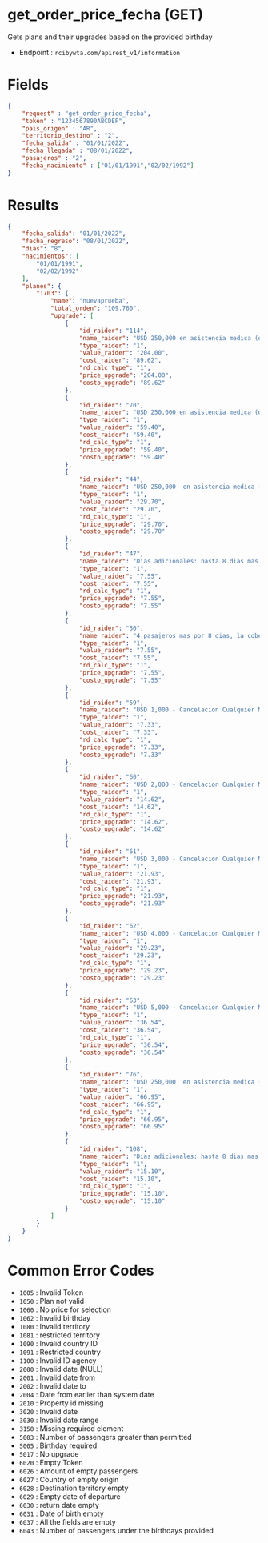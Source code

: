 # get_order_price_fecha (GET)

Gets plans and their upgrades based on the provided birthday

* Endpoint : ```rcibywta.com/apirest_v1/information```

# Fields

```JSON
{
    "request" : "get_order_price_fecha",
    "token" : "1234567890ABCDEF",
    "pais_origen" : "AR",
    "territorio_destino" : "2",
    "fecha_salida" : "01/01/2022",
    "fecha_llegada" : "08/01/2022",
    "pasajeros" : "2",
    "fecha_nacimiento" : ["01/01/1991","02/02/1992"]
}
```

# Results

```JSON
{
    "fecha_salida": "01/01/2022",
    "fecha_regreso": "08/01/2022",
    "dias": "8",
    "nacimientos": [
        "01/01/1991",
        "02/02/1992"
    ],
    "planes": {
        "1703": {
            "name": "nuevaprueba",
            "total_orden": "109.760",
            "upgrade": [
                {
                    "id_raider": "114",
                    "name_raider": "USD 250,000 en asistencia medica (dividido entre los 8 integrantes de la reserva x 2 semanas)",
                    "type_raider": "1",
                    "value_raider": "204.00",
                    "cost_raider": "89.62",
                    "rd_calc_type": "1",
                    "price_upgrade": "204.00",
                    "costo_upgrade": "89.62"
                },
                {
                    "id_raider": "70",
                    "name_raider": "USD 250,000 en asistencia medica (dividido entre los 8 integrantes de la reserva x 1 semana)",
                    "type_raider": "1",
                    "value_raider": "59.40",
                    "cost_raider": "59.40",
                    "rd_calc_type": "1",
                    "price_upgrade": "59.40",
                    "costo_upgrade": "59.40"
                },
                {
                    "id_raider": "44",
                    "name_raider": "USD 250,000  en asistencia medica (dividido entre los 4 integrantes de la reserva x 1 semana)",
                    "type_raider": "1",
                    "value_raider": "29.70",
                    "cost_raider": "29.70",
                    "rd_calc_type": "1",
                    "price_upgrade": "29.70",
                    "costo_upgrade": "29.70"
                },
                {
                    "id_raider": "47",
                    "name_raider": "Dias adicionales: hasta 8 dias mas por 4 pasajeros",
                    "type_raider": "1",
                    "value_raider": "7.55",
                    "cost_raider": "7.55",
                    "rd_calc_type": "1",
                    "price_upgrade": "7.55",
                    "costo_upgrade": "7.55"
                },
                {
                    "id_raider": "50",
                    "name_raider": "4 pasajeros mas por 8 dias, la cobertura sera de USD 12,000 no acumulativos",
                    "type_raider": "1",
                    "value_raider": "7.55",
                    "cost_raider": "7.55",
                    "rd_calc_type": "1",
                    "price_upgrade": "7.55",
                    "costo_upgrade": "7.55"
                },
                {
                    "id_raider": "59",
                    "name_raider": "USD 1,000 - Cancelacion Cualquier Motivo",
                    "type_raider": "1",
                    "value_raider": "7.33",
                    "cost_raider": "7.33",
                    "rd_calc_type": "1",
                    "price_upgrade": "7.33",
                    "costo_upgrade": "7.33"
                },
                {
                    "id_raider": "60",
                    "name_raider": "USD 2,000 - Cancelacion Cualquier Motivo",
                    "type_raider": "1",
                    "value_raider": "14.62",
                    "cost_raider": "14.62",
                    "rd_calc_type": "1",
                    "price_upgrade": "14.62",
                    "costo_upgrade": "14.62"
                },
                {
                    "id_raider": "61",
                    "name_raider": "USD 3,000 - Cancelacion Cualquier Motivo",
                    "type_raider": "1",
                    "value_raider": "21.93",
                    "cost_raider": "21.93",
                    "rd_calc_type": "1",
                    "price_upgrade": "21.93",
                    "costo_upgrade": "21.93"
                },
                {
                    "id_raider": "62",
                    "name_raider": "USD 4,000 - Cancelacion Cualquier Motivo",
                    "type_raider": "1",
                    "value_raider": "29.23",
                    "cost_raider": "29.23",
                    "rd_calc_type": "1",
                    "price_upgrade": "29.23",
                    "costo_upgrade": "29.23"
                },
                {
                    "id_raider": "63",
                    "name_raider": "USD 5,000 - Cancelacion Cualquier Motivo",
                    "type_raider": "1",
                    "value_raider": "36.54",
                    "cost_raider": "36.54",
                    "rd_calc_type": "1",
                    "price_upgrade": "36.54",
                    "costo_upgrade": "36.54"
                },
                {
                    "id_raider": "76",
                    "name_raider": "USD 250,000  en asistencia medica (dividido entre los 4 integrantes de la reserva x 2 semanas)",
                    "type_raider": "1",
                    "value_raider": "66.95",
                    "cost_raider": "66.95",
                    "rd_calc_type": "1",
                    "price_upgrade": "66.95",
                    "costo_upgrade": "66.95"
                },
                {
                    "id_raider": "108",
                    "name_raider": "Dias adicionales: hasta 8 dias mas por 8 pasajeros",
                    "type_raider": "1",
                    "value_raider": "15.10",
                    "cost_raider": "15.10",
                    "rd_calc_type": "1",
                    "price_upgrade": "15.10",
                    "costo_upgrade": "15.10"
                }
            ]
        }
    }
}
```

# Common Error Codes

* ```1005``` : Invalid Token
* ```1050``` : Plan not valid
* ```1060``` : No price for selection
* ```1062``` : Invalid birthday
* ```1080``` : Invalid territory
* ```1081``` : restricted territory
* ```1090``` : Invalid country ID
* ```1091``` : Restricted country
* ```1100``` : Invalid ID agency
* ```2000``` : Invalid date (NULL)
* ```2001``` : Invalid date from
* ```2002``` : Invalid date to
* ```2004``` : Date from earlier than system date
* ```2010``` : Property id missing
* ```3020``` : Invalid date
* ```3030``` : Invalid date range
* ```3150``` : Missing required element
* ```5003``` : Number of passengers greater than permitted
* ```5005``` : Birthday required
* ```5017``` : No upgrade
* ```6020``` : Empty Token
* ```6026``` : Amount of empty passengers
* ```6027``` : Country of empty origin
* ```6028``` : Destination territory empty
* ```6029``` : Empty date of departure
* ```6030``` : return date empty
* ```6031``` : Date of birth empty
* ```6037``` : All the fields are empty
* ```6043``` : Number of passengers under the birthdays provided